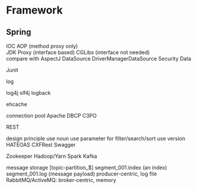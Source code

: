 # Framework

## Spring 

IOC AOP \(method proxy only\)  
JDK Proxy \(interface based\) CGLibs \(interface not needed\)  
compare with AspectJ DataSource DriverManagerDataSource Security Data 

Junit

 log

log4j slf4j logback 

ehcache 

connection pool Apache DBCP C3PO 

REST 

design principle use noun use parameter for filter/search/sort use version HATEOAS CXFRest Swagger 

Zookeeper Hadoop/Yarn Spark Kafka

message storage \[topic-partition\_$\] segment\_001.index \(an index\) segment\_001.log \(message payload\) producer-centric, log file RabbitMQ/ActiveMQ: broker-centric, memory


